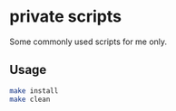 # private scripts

Some commonly used scripts for me only.

## Usage

```bash
make install
make clean
```

